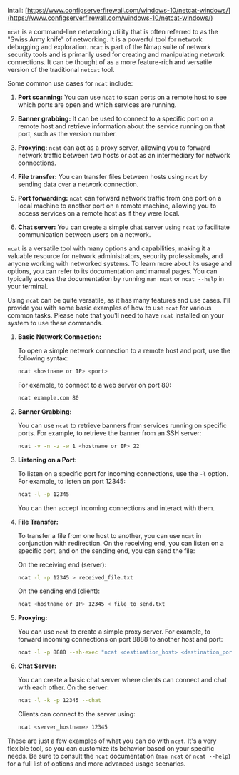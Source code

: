 Intall: [https://www.configserverfirewall.com/windows-10/netcat-windows/](https://www.configserverfirewall.com/windows-10/netcat-windows/)

`ncat` is a command-line networking utility that is often referred to as the "Swiss Army knife" of networking. It is a powerful tool for network debugging and exploration. `ncat` is part of the Nmap suite of network security tools and is primarily used for creating and manipulating network connections. It can be thought of as a more feature-rich and versatile version of the traditional `netcat` tool.

Some common use cases for `ncat` include:

1. **Port scanning:** You can use `ncat` to scan ports on a remote host to see which ports are open and which services are running.

2. **Banner grabbing:** It can be used to connect to a specific port on a remote host and retrieve information about the service running on that port, such as the version number.

3. **Proxying:** `ncat` can act as a proxy server, allowing you to forward network traffic between two hosts or act as an intermediary for network connections.

4. **File transfer:** You can transfer files between hosts using `ncat` by sending data over a network connection.

5. **Port forwarding:** `ncat` can forward network traffic from one port on a local machine to another port on a remote machine, allowing you to access services on a remote host as if they were local.

6. **Chat server:** You can create a simple chat server using `ncat` to facilitate communication between users on a network.

`ncat` is a versatile tool with many options and capabilities, making it a valuable resource for network administrators, security professionals, and anyone working with networked systems. To learn more about its usage and options, you can refer to its documentation and manual pages. You can typically access the documentation by running `man ncat` or `ncat --help` in your terminal.

Using `ncat` can be quite versatile, as it has many features and use cases. I'll provide you with some basic examples of how to use `ncat` for various common tasks. Please note that you'll need to have `ncat` installed on your system to use these commands.

1. **Basic Network Connection:**

   To open a simple network connection to a remote host and port, use the following syntax:

   ```bash
   ncat <hostname or IP> <port>
   ```

   For example, to connect to a web server on port 80:

   ```bash
   ncat example.com 80
   ```

2. **Banner Grabbing:**

   You can use `ncat` to retrieve banners from services running on specific ports. For example, to retrieve the banner from an SSH server:

   ```bash
   ncat -v -n -z -w 1 <hostname or IP> 22
   ```

3. **Listening on a Port:**

   To listen on a specific port for incoming connections, use the `-l` option. For example, to listen on port 12345:

   ```bash
   ncat -l -p 12345
   ```

   You can then accept incoming connections and interact with them.

4. **File Transfer:**

   To transfer a file from one host to another, you can use `ncat` in conjunction with redirection. On the receiving end, you can listen on a specific port, and on the sending end, you can send the file:

   On the receiving end (server):

   ```bash
   ncat -l -p 12345 > received_file.txt
   ```

   On the sending end (client):

   ```bash
   ncat <hostname or IP> 12345 < file_to_send.txt
   ```

5. **Proxying:**

   You can use `ncat` to create a simple proxy server. For example, to forward incoming connections on port 8888 to another host and port:

   ```bash
   ncat -l -p 8888 --sh-exec "ncat <destination_host> <destination_port>"
   ```

6. **Chat Server:**

   You can create a basic chat server where clients can connect and chat with each other. On the server:

   ```bash
   ncat -l -k -p 12345 --chat
   ```

   Clients can connect to the server using:

   ```bash
   ncat <server_hostname> 12345
   ```

These are just a few examples of what you can do with `ncat`. It's a very flexible tool, so you can customize its behavior based on your specific needs. Be sure to consult the `ncat` documentation (`man ncat` or `ncat --help`) for a full list of options and more advanced usage scenarios.